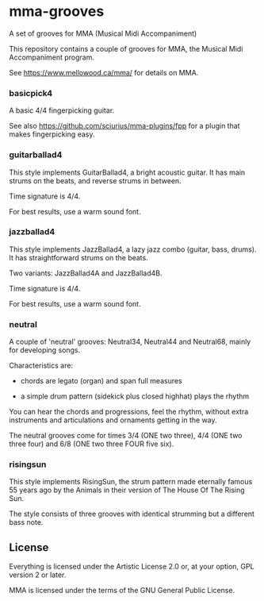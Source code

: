 # mma-grooves

A set of grooves for MMA (Musical Midi Accompaniment)

This repository contains a couple of grooves for MMA, the Musical Midi
Accompaniment program.

See https://www.mellowood.ca/mma/ for details on MMA.

### basicpick4

A basic 4/4 fingerpicking guitar.

See also https://github.com/sciurius/mma-plugins/fpp for a plugin that
makes fingerpicking easy.

### guitarballad4

This style implements GuitarBallad4, a bright acoustic guitar. It has
main strums on the beats, and reverse strums in between.

Time signature is 4/4.

For best results, use a warm sound font.

### jazzballad4

This style implements JazzBallad4, a lazy jazz combo (guitar, bass,
drums). It has straightforward strums on the beats.

Two variants: JazzBallad4A and JazzBallad4B.

Time signature is 4/4.

For best results, use a warm sound font.

### neutral

A couple of 'neutral' grooves: Neutral34, Neutral44 and Neutral68,
mainly for developing songs.

Characteristics are:

* chords are legato (organ) and span full measures

* a simple drum pattern (sidekick plus closed highhat) plays the rhythm

You can hear the chords and progressions, feel the rhythm, without
extra instruments and articulations and ornaments getting in the way.

The neutral grooves come for times 3/4 (ONE two three), 4/4 (ONE two
three four) and 6/8 (ONE two three FOUR five six).

### risingsun

This style implements RisingSun, the strum pattern made eternally
famous 55 years ago by the Animals in their version of The House Of
The Rising Sun.

The style consists of three grooves with identical strumming but a
different bass note.

## License

Everything is licensed under the Artistic License 2.0 or, at your
option, GPL version 2 or later.

MMA is licensed under the terms of the GNU General Public License. 
